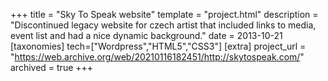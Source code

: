 +++
title = "Sky To Speak website"
template = "project.html"
description = "Discontinued legacy website for czech artist that included links to media, event list and had a nice dynamic background."
date = 2013-10-21
[taxonomies]
tech=["Wordpress","HTML5","CSS3"]
[extra]
project_url = "https://web.archive.org/web/20210116182451/http://skytospeak.com/"
archived = true
+++
